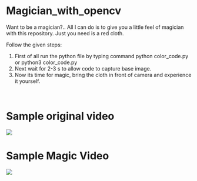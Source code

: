 # Magician_with_opencv
Want to be a magician?.. All I can do is to give you a little feel of magician with this repository. Just you need is a red cloth.

Follow the given steps:
  1. First of all run the python file by typing command 
      python color_code.py or python3 color_code.py
  2. Next wait for 2-3 s to allow code to capture base image.  
  3. Now its time for magic, bring the cloth in front of camera and experience it yourself.


<br>
<h1>Sample original video</h1>

![](Original_Video.gif)


<h1>Sample Magic Video</h1>

![](Magic_Video.gif)
